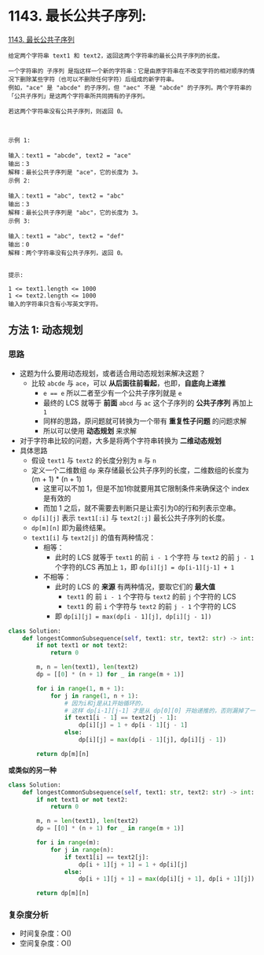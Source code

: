 # 1143. 最长公共子序列: 

[1143. 最长公共子序列](https://leetcode-cn.com/problems/longest-common-subsequence/)

```
给定两个字符串 text1 和 text2，返回这两个字符串的最长公共子序列的长度。

一个字符串的 子序列 是指这样一个新的字符串：它是由原字符串在不改变字符的相对顺序的情况下删除某些字符（也可以不删除任何字符）后组成的新字符串。
例如，"ace" 是 "abcde" 的子序列，但 "aec" 不是 "abcde" 的子序列。两个字符串的「公共子序列」是这两个字符串所共同拥有的子序列。

若这两个字符串没有公共子序列，则返回 0。

 

示例 1:

输入：text1 = "abcde", text2 = "ace" 
输出：3  
解释：最长公共子序列是 "ace"，它的长度为 3。
示例 2:

输入：text1 = "abc", text2 = "abc"
输出：3
解释：最长公共子序列是 "abc"，它的长度为 3。
示例 3:

输入：text1 = "abc", text2 = "def"
输出：0
解释：两个字符串没有公共子序列，返回 0。
 

提示:

1 <= text1.length <= 1000
1 <= text2.length <= 1000
输入的字符串只含有小写英文字符。
```
## 方法 1: 动态规划 

### 思路

*  这题为什么要用动态规划，或者适合用动态规划来解决这题？
    * 比较 `abcde` 与 `ace`，可以 **从后面往前看起**，也即，**自底向上递推**
        * `e == e` 所以二者至少有一个公共子序列就是 `e`
        * 最终的 LCS 就等于 **前面** `abcd` 与 `ac` 这个子序列的 **公共子序列** 再加上 `1`
        * 同样的思路，原问题就可转换为一个带有 **重复性子问题** 的问题求解
        * 所以可以使用 **动态规划** 来求解
* 对于字符串比较的问题，大多是将两个字符串转换为 **二维动态规划** 
* 具体思路
    * 假设 `text1` 与 `text2` 的长度分别为 `m` 与 `n`
    * 定义一个二维数组 `dp` 来存储最长公共子序列的长度，二维数组的长度为 (m + 1) * (n + 1)
        * 这里可以不加 1，但是不加1你就要用其它限制条件来确保这个 index 是有效的
        * 而加 1 之后，就不需要去判断只是让索引为0的行和列表示空串。
    * `dp[i][j]` 表示 `text1[:i]` 与 `text2[:j]` 最长公共子序列的长度。
    * `dp[m][n]` 即为最终结果。
    * `text1[i]` 与 `text2[j]` 的值有两种情况：
        * 相等：
            * 此时的 LCS 就等于 `text1` 的前 `i - 1` 个字符 与 `text2` 的前 `j - 1` 个字符的LCS 再加上 `1`，即 `dp[i][j] = dp[i-1][j-1] + 1` 
        * 不相等：
            * 此时的 LCS 的 **来源** 有两种情况，要取它们的 **最大值**
                * `text1` 的 前 `i - 1` 个字符与 `text2` 的前 `j` 个字符的 LCS
                * `text1` 的 前 `i` 个字符与 `text2` 的前 `j - 1` 个字符的 LCS
            * 即 `dp[i][j] = max(dp[i - 1][j], dp[i][j - 1])`


```python
class Solution:
    def longestCommonSubsequence(self, text1: str, text2: str) -> int:
        if not text1 or not text2:
            return 0

        m, n = len(text1), len(text2)
        dp = [[0] * (n + 1) for _ in range(m + 1)]

        for i in range(1, m + 1):
            for j in range(1, n + 1):
                # 因为i和j是从1开始循环的，
                # 这样 dp[i-1][j-1] 才是从 dp[0][0] 开始递推的，否则漏掉了一个元素
                if text1[i - 1] == text2[j - 1]:
                    dp[i][j] = 1 + dp[i - 1][j - 1]
                else:
                    dp[i][j] = max(dp[i - 1][j], dp[i][j - 1])

        return dp[m][n]
```

**或类似的另一种**

```python
class Solution:
    def longestCommonSubsequence(self, text1: str, text2: str) -> int:
        if not text1 or not text2:
            return 0

        m, n = len(text1), len(text2)
        dp = [[0] * (n + 1) for _ in range(m + 1)]

        for i in range(m):
            for j in range(n):
                if text1[i] == text2[j]:
                    dp[i + 1][j + 1] = 1 + dp[i][j]
                else:
                    dp[i + 1][j + 1] = max(dp[i][j + 1], dp[i + 1][j])

        return dp[m][n]
```




### 复杂度分析

* 时间复杂度：O()
* 空间复杂度：O()
